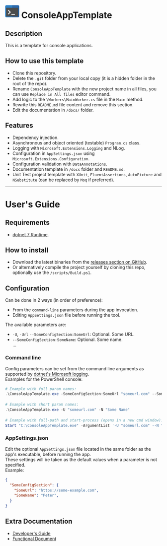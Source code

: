 
# <img src="Icon.png" width="45"/> ConsoleAppTemplate


## Description

This is a template for console applications.


## How to use this template
- Clone this repository.
- Delete the `.git` folder from your local copy (it is a hidden folder in the root of the repo).
- Rename `ConsoleAppTemplate` with the new project name in all files, you can use `Replace in All files` editor command.
- Add logic to the `\Workers\MainWorker.cs` file in the `Main` method.
- Rewrite this `README.md` file content and remove this section.
- Edit the documentation in `/docs/` folder.

## Features
- Dependency injection.
- Asynchronous and object oriented (testable) `Program.cs` class.
- Logging with `Microsoft.Extensions.Logging` and NLog.
- Configuration in `AppSettings.json` using `Microsoft.Extensions.Configuration`.
- Configuration validation with `DataAnnotations`.
- Documentation template in `/docs` folder and `README.md`.
- Unit Test project template with `XUnit`, `FluentAssertions`, `AutoFixture` and `NSubstitute` (can be replaced by `Moq` if preferred). 

________________________________________________________________________________________________

# User's Guide

## Requirements
- [dotnet 7 Runtime](https://dotnet.microsoft.com/en-us/download/dotnet/7.0).


## How to install
- Download the latest binaries from the [releases section on GitHub](/releases).
- Or alternatively compile the project yourself by cloning this repo, optionally use the `/scripts/Build.ps1`.


## Configuration

Can be done in 2 ways (in order of preference):
- From the `command-line` parameters during the app invocation.
- Editing `AppSettings.json` file before running the tool.

The available parameters are:
- `-U`, `-Url`  `--SomeConfigSection:SomeUrl`: Optional. Some URL.  
- `--SomeConfigSection:SomeName`: Optional. Some name.  
...


### Command line
Config parameters can be set from the command line arguments as supported by 
[dotnet's Microsoft logging]( https://learn.microsoft.com/en-us/dotnet/api/microsoft.extensions.configuration.commandlineconfigurationextensions.addcommandline?view=dotnet-plat-ext-7.0 ).  
Examples for the PowerShell console:
```ps1
# Example with full param names:
.\ConsoleAppTemplate.exe -SomeConfigSection:SomeUrl "someurl.com" --SomeConfigSection:SomeName "Some Name" 

# Example with short param names:
.\ConsoleAppTemplate.exe -U "someurl.com" -N "Some Name" 

# Example with full-path and start-process (opens in a new cmd window):
Start "C:\ConsoleAppTemplate.exe" -ArgumentList '-U "someurl.com" --N "Some Name" ' 

```


### AppSettings.json
Edit the optional `AppSettings.json` file located in the same folder as the app's executable, before running the app.  
These settings will be taken as the default values when a parameter is not specified.  
Example:
```json
{
  "SomeConfigSection": {
	"SomeUrl": "https://some-example.com",
	"SomeName": "Peter",
  }
}
```


## Extra Documentation
- [Developer's Guide](/docs/DevelopersGuide.md)
- [Functional Document](/docs/FunctionalDoc.md)
